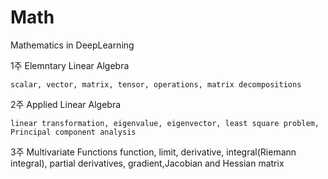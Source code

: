 # Math

Mathematics in DeepLearning

1주 Elemntary Linear Algebra

    scalar, vector, matrix, tensor, operations, matrix decompositions
    
2주 Applied Linear Algebra

    linear transformation, eigenvalue, eigenvector, least square problem, Principal component analysis
    
3주 Multivariate Functions
    function, limit, derivative, integral(Riemann integral), partial derivatives, gradient,Jacobian and Hessian matrix
